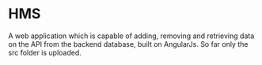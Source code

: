# HMS

A web application which is capable of adding, removing and retrieving data on the API from the backend database, built on AngularJs.
So far only the src folder is uploaded. 
